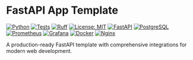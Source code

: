 # FastAPI App Template

[![Python](https://img.shields.io/badge/Python-3.12+-3776AB.svg?style=flat&logo=python&logoColor=white)](https://www.python.org)
[![Tests](https://github.com/peplxx/fast-template/actions/workflows/main.yaml/badge.svg)](https://github.com/peplxx/fast-template/actions/workflows/main.yaml)
[![Ruff](https://img.shields.io/endpoint?url=https://raw.githubusercontent.com/astral-sh/ruff/main/assets/badge/v2.json)](https://github.com/astral-sh/ruff)
[![License: MIT](https://img.shields.io/badge/License-MIT-yellow.svg)](https://opensource.org/licenses/MIT)
[![FastAPI](https://img.shields.io/badge/FastAPI-009688.svg?style=flat&logo=FastAPI&logoColor=white)](https://fastapi.tiangolo.com)
[![PostgreSQL](https://img.shields.io/badge/PostgreSQL-336791.svg?style=flat&logo=postgresql&logoColor=white)](https://www.postgresql.org)
[![Prometheus](https://img.shields.io/badge/Prometheus-E6522C.svg?style=flat&logo=prometheus&logoColor=white)](https://prometheus.io)
[![Grafana](https://img.shields.io/badge/Grafana-F46800.svg?style=flat&logo=grafana&logoColor=white)](https://grafana.com)
[![Docker](https://img.shields.io/badge/Docker-0096ED.svg?style=flat&logo=docker&logoColor=white)](https://www.docker.com)
[![Nginx](https://img.shields.io/badge/Nginx-009639.svg?style=flat&logo=nginx&logoColor=white)](https://nginx.org)

A production-ready FastAPI template with comprehensive integrations for modern web development.
